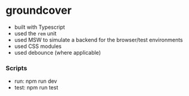 # groundcover

- built with Typescript
- used the `rem` unit
- used MSW to simulate a backend for the browser/test environments
- used CSS modules
- used debounce (where applicable)

### Scripts

- run: npm run dev
- test: npm run test

